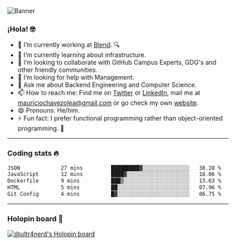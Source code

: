 ![Banner](banner.gif)
### ¡Hola! 🤓

- 🔭 I’m currently working at [Blend](https://blend.com/). 🔍
- 🌱 I’m currently learning about infrastructure.
- 👯 I’m looking to collaborate with GitHub Campus Experts, GDG's and other friendly communities.
- 🤔 I’m looking for help with Management.
- 💬 Ask me about Backend Engineering and Computer Science.
- 📫 How to reach me: Find me on [Twitter](https://twitter.com/ultr4nerd) or [LinkedIn](https://www.linkedin.com/in/ultr4nerd), mail me at [mauriciochavezolea@gmail.com](mailto:mauriciochavezolea@gmail.com) or go check my own [website](https://mauriciochavez.dev).
- 😄 Pronouns: He/him. 
- ⚡ Fun fact: I prefer functional programming rather than object-oriented programming. 🤭
---

### Coding stats 🔥

<!--START_SECTION:waka-->

```txt
JSON             27 mins         █████████▓░░░░░░░░░░░░░░░   38.28 %
JavaScript       12 mins         ████▓░░░░░░░░░░░░░░░░░░░░   18.06 %
Dockerfile       9 mins          ███▒░░░░░░░░░░░░░░░░░░░░░   13.63 %
HTML             5 mins          ██░░░░░░░░░░░░░░░░░░░░░░░   07.96 %
Git Config       4 mins          █▓░░░░░░░░░░░░░░░░░░░░░░░   06.75 %
```

<!--END_SECTION:waka-->

---

### Holopin board 🦖

[![@ultr4nerd's Holopin board](https://holopin.me/ultr4nerd)](https://holopin.io/@ultr4nerd)
